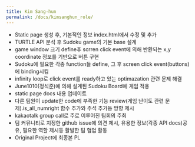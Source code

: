 ```yaml
---
title: Kim Sang-hun
permalink: /docs/kimsanghun_role/
---
```


- Static page 생성 후, 기본적인 정보 index.html에서 수정 및 추가  
- TURTLE API 분석 후 Sudoku game의 기본 base 설계  
- game window 크기 define후 scrren click event에 의해 반환되는 x,y coordinate 정보를 기반으로 버튼 구현  
- Sudoku에 필요한 각종 function들 define, 그 후 screen click event(buttons)에 binding시킴  
- infinity loop로 click event를 ready하고 있는 optimazation 관련 문제 해결  
- June1010(정석준)에 의해 설계된 Sudoku Board에 게임 적용  
- static page docs 내용 업데이트  
- 다른 팀원이 update한 code에 부족한 기능 review(게임 난이도 관련 문제).is_all_numright 함수 추가와 주석 추가등 방향 제시  
- kakaotalk group call로 주로 이루어진 팀회의 주최  
- 팀 커뮤니티로 지정한 github issue에 의견 제시, 유용한 정보(각종 API docs)공유, 필요한 역할 제시등 활발한 팀 협업 활동
- Original Project에 최종본 PL
